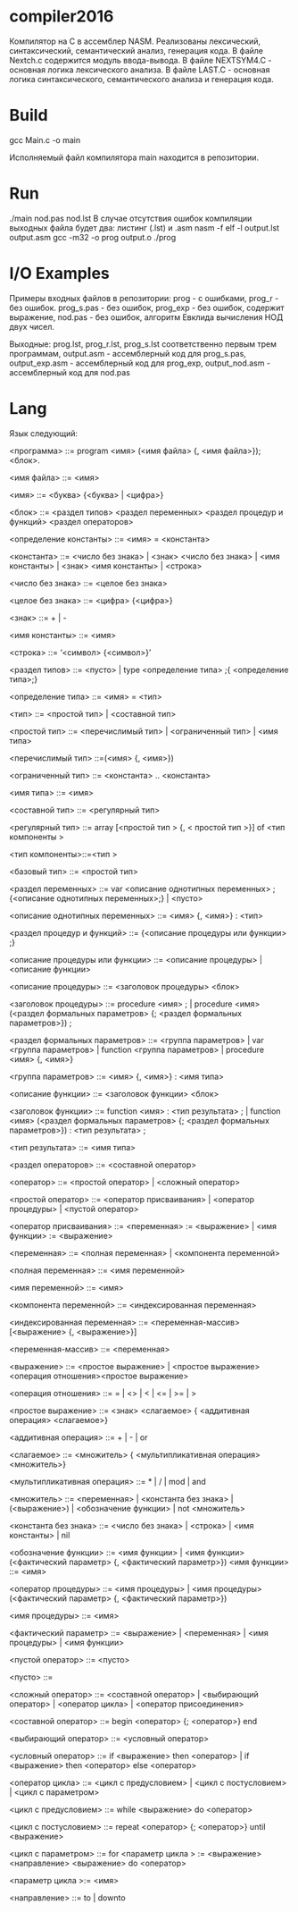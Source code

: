 # compiler2016
Компилятор на C в ассемблер NASM.
Реализованы лексический, синтаксический, семантический  анализ, генерация кода.
В файле Nextch.c содержится модуль ввода-вывода.
В файле NEXTSYM4.C - основная логика лексического анализа.
В файле LAST.C - основная логика синтаксического, семантического анализа и генерация кода.
# Build 
gcc Main.c -o main

Исполняемый файл компилятора main находится в репозитории.

# Run
./main nod.pas nod.lst
В случае отсутствия ошибок компиляции выходных файла будет два: листинг (.lst) и .asm
nasm -f elf -l output.lst output.asm
gcc -m32 -o prog output.o
./prog

# I/O Examples
Примеры входных файлов в репозитории: 
prog - с ошибками, 
prog_r - без ошибок.
prog_s.pas - без ошибок,
prog_exp - без ошибок, содержит выражение,
nod.pas - без ошибок, алгоритм Евклида вычисления НОД двух чисел.

Выходные: 
prog.lst, 
prog_r.lst,
prog_s.lst
соответственно первым трем программам, 
output.asm - ассемблерный код для prog_s.pas,
output_exp.asm - ассемблерный код для prog_exp,
output_nod.asm - ассемблерный код для nod.pas
# Lang
Язык следующий:

<программа> ::= program <имя> (<имя файла> {, <имя файла>}); <блок>.

<имя файла> ::= <имя>

<имя> ::= <буква> {<буква> | <цифра>}

<блок> ::= <раздел типов> <раздел переменных> <раздел процедур и функций> <раздел операторов>

<определение константы> ::= <имя> = <константа>

<константа> ::= <число без знака> | <знак> <число без знака> | <имя константы> | <знак> <имя константы> | <строка>

<число без знака> ::= <целое без знака>

<целое без знака> ::= <цифра> {<цифра>}

<знак> ::= + | - 

<имя константы> ::= <имя>

<строка> ::= ‘<символ> {<символ>}’

<раздел типов> ::= <пусто> | type <определение типа> ;{ <определение типа>;} 

<определение типа> ::= <имя> = <тип>

<тип> ::= <простой тип> | <составной тип> 

<простой тип> ::= <перечислимый тип> | <ограниченный тип> | <имя типа>

<перечислимый тип> ::=(<имя> {, <имя>})

<ограниченный тип> ::= <константа> .. <константа>

<имя типа> ::= <имя>

<составной тип> ::= <регулярный тип>  

<регулярный тип> ::= array [<простой тип > {, < простой тип >}] of <тип компоненты >

<тип компоненты>::=<тип >

<базовый тип> ::= <простой тип>

<раздел переменных> ::= var <описание однотипных переменных> ;
                                                    {<описание однотипных переменных>;} | <пусто> 
                                                    
<описание однотипных переменных> ::= <имя> {, <имя>} : <тип>

<раздел процедур и функций> ::= {<описание процедуры или функции> ;}

<описание процедуры или функции> ::= <описание процедуры> | <описание функции>

<описание процедуры> ::= <заголовок процедуры> <блок>

<заголовок процедуры> ::= procedure <имя> ; | procedure <имя> (<раздел формальных параметров> {; <раздел формальных параметров>}) ;

<раздел формальных параметров> ::= <группа параметров> | var <группа параметров> | function <группа параметров> | procedure <имя> {, <имя>}

<группа параметров> ::= <имя> {, <имя>} : <имя типа>

<описание функции> ::= <заголовок функции> <блок>

<заголовок функции> ::= function <имя> : <тип результата> ; | function <имя> (<раздел формальных параметров> {; <раздел формальных параметров>}) : <тип результата> ;

<тип результата> ::= <имя типа>

<раздел операторов> ::= <составной оператор>

<оператор> ::= <простой оператор> | <сложный оператор>

<простой оператор> ::= <оператор присваивания> | <оператор процедуры>  | <пустой оператор>

<оператор присваивания> ::= <переменная> := <выражение> | <имя функции> := <выражение>

<переменная> ::= <полная переменная> | <компонента переменной> 

<полная переменная> ::= <имя переменной>

<имя переменной> ::= <имя>

<компонента переменной> ::= <индексированная переменная>

<индексированная переменная> ::= <переменная-массив> [<выражение> {, <выражение>}]

<переменная-массив> ::= <переменная>

<выражение> ::= <простое выражение> | <простое выражение> <операция отношения><простое выражение>

<операция отношения> ::= = | <> | < | <= | >= | > 

<простое выражение> ::=  <знак> <слагаемое> { <аддитивная операция> <слагаемое>}

<аддитивная операция> ::= + | - | or

<слагаемое> ::= <множитель> { <мультипликативная операция> <множитель>}

<мультипликативная операция> ::= * | / | mod | and

<множитель> ::= <переменная> | <константа без знака> | (<выражение>) | <обозначение функции> | not <множитель>

<константа без знака> ::= <число без знака> | <строка> | <имя константы> | nil

<обозначение функции> ::= <имя функции> |
                                      <имя функции> (<фактический параметр> {, <фактический параметр>})
<имя функции> ::= <имя>

<оператор процедуры> ::= <имя процедуры> | 
                                   <имя процедуры> (<фактический параметр> {, <фактический параметр>})
                                   
<имя процедуры> ::= <имя>

<фактический параметр> ::= <выражение> | <переменная> | <имя процедуры> | <имя функции>

<пустой оператор> ::= <пусто>

<пусто> ::=

<сложный оператор> ::= <составной оператор> | <выбирающий оператор> | <оператор цикла> | <оператор присоединения>

<составной оператор> ::=  begin <оператор> {; <оператор>} end

<выбирающий оператор> ::= <условный оператор> 

<условный оператор> ::= if <выражение> then <оператор> | if <выражение> then <оператор> else <оператор>

<оператор цикла> ::= <цикл с предусловием> | <цикл с постусловием> | <цикл с параметром>

<цикл с предусловием> ::= while <выражение> do <оператор>

<цикл с постусловием> ::= repeat <оператор> {; <оператор>} until <выражение>

<цикл с параметром> ::= for <параметр цикла > := <выражение> 
                                               <направление>  <выражение> do  <оператор>     
                                               
<параметр цикла >:= <имя>  

<направление> ::= to | downto    

